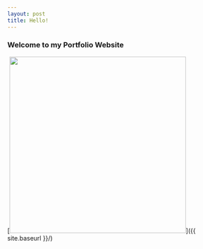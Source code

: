```yaml
---
layout: post
title: Hello!
---
```


<p><h3>Welcome to my Portfolio Website</h3></p>

[<img src="{{ site.baseurl }}/images/Avatar.png"  style="width: 400px;"/>]({{ site.baseurl }}/)
